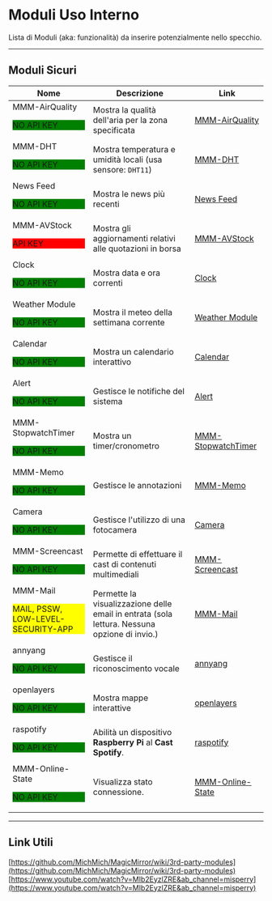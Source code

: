 # Moduli Uso Interno

Lista di Moduli (aka: funzionalità) da inserire potenzialmente nello specchio.

---

## Moduli Sicuri

| Nome                                                                                | Descrizione                                                                                  | Link                                                                     |
| ----------------------------------------------------------------------------------- | -------------------------------------------------------------------------------------------- | ------------------------------------------------------------------------ |
| MMM-AirQuality <p style="background-color:green;">NO API KEY</p>                    | Mostra la qualità dell'aria per la zona specificata                                          | [MMM-AirQuality](https://github.com/CFenner/MMM-AirQuality)              |
| MMM-DHT <p style="background-color:green;">NO API KEY</p>                           | Mostra temperatura e umidità locali (usa sensore: `DHT11`)                                   | [MMM-DHT](https://github.com/bernardpletikosa/MMM-DHT-Sensor)            |
| News Feed <p style="background-color:green;">NO API KEY</p>                         | Mostra le news più recenti                                                                   | [News Feed](https://docs.magicmirror.builders/modules/newsfeed.html)     |
| MMM-AVStock <p style="background-color:red;">API KEY</p>                            | Mostra gli aggiornamenti relativi alle quotazioni in borsa                                   | [MMM-AVStock](https://github.com/lavolp3/MMM-AVStock)                    |
| Clock <p style="background-color:green;">NO API KEY</p>                             | Mostra data e ora correnti                                                                   | [Clock](https://docs.magicmirror.builders/modules/clock.html)            |
| Weather Module <p style="background-color:green;">NO API KEY</p>                    | Mostra il meteo della settimana corrente                                                     | [Weather Module](https://docs.magicmirror.builders/modules/weather.html) |
| Calendar <p style="background-color:green;">NO API KEY</p>                          | Mostra un calendario interattivo                                                             | [Calendar](https://docs.magicmirror.builders/modules/calendar.html)      |
| Alert <p style="background-color:green;">NO API KEY</p>                             | Gestisce le notifiche del sistema                                                            | [Alert](https://docs.magicmirror.builders/modules/alert.html)            |
| MMM-StopwatchTimer <p style="background-color:green;">NO API KEY</p>                | Mostra un timer/cronometro                                                                   | [MMM-StopwatchTimer](https://github.com/Klettner/MMM-StopwatchTimer)     |
| MMM-Memo <p style="background-color:green;">NO API KEY</p>                          | Gestisce le annotazioni                                                                      | [MMM-Memo](https://github.com/schnibel/MMM-Memo)                         |
| Camera <p style="background-color:green;">NO API KEY</p>                            | Gestisce l'utilizzo di una fotocamera                                                        | [Camera](https://github.com/alexyak/camera)                              |
| MMM-Screencast <p style="background-color:green;">NO API KEY</p>                    | Permette di effettuare il cast di contenuti multimediali                                     | [MMM-Screencast](https://github.com/kevinatown/MMM-Screencast)           |
| MMM-Mail <p style="background-color:yellow;">MAIL, PSSW, LOW-LEVEL-SECURITY-APP</p> | Permette la visualizzazione delle email in entrata (sola lettura. Nessuna opzione di invio.) | [MMM-Mail](https://github.com/MMPieps/MMM-Mail)                          |
| annyang <p style="background-color:green;">NO API KEY</p>                           | Gestisce il riconoscimento vocale                                                            | [annyang](https://github.com/TalAter/annyang)                            |
| openlayers <p style="background-color:green;">NO API KEY</p>                        | Mostra mappe interattive                                                                     | [openlayers](https://github.com/openlayers/openlayers)                   |
| raspotify <p style="background-color:green;">NO API KEY</p>                         | Abilità un dispositivo __Raspberry Pi__ al __Cast Spotify__.                                 | [raspotify](https://github.com/dtcooper/)                                |
| MMM-Online-State <p style="background-color:green;">NO API KEY</p>                  | Visualizza stato connessione.                                                                | [MMM-Online-State](https://github.com/Legion2/MMM-Online-State)          |

---

## Link Utili

[https://github.com/MichMich/MagicMirror/wiki/3rd-party-modules](https://github.com/MichMich/MagicMirror/wiki/3rd-party-modules)
[https://www.youtube.com/watch?v=Mlb2EyzlZRE&ab_channel=misperry](https://www.youtube.com/watch?v=Mlb2EyzlZRE&ab_channel=misperry)
